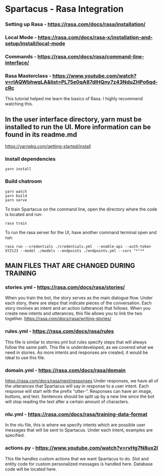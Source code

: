 # Spartacus - Rasa Integration

### Setting up Rasa - https://rasa.com/docs/rasa/installation/

### Local Mode - https://rasa.com/docs/rasa-x/installation-and-setup/install/local-mode

### Commands - https://rasa.com/docs/rasa/command-line-interface/ 

### Rasa Masterclass - https://www.youtube.com/watch?v=rlAQWbhwqLA&list=PL75e0qA87dlHQny7z43NduZHPo6qd-cRc

This tutorial helped me learn the basics of Rasa. I highly recommend watching this.

## In the user interface directory, yarn must be installed to run the UI. More information can be found in its readme.md 
https://yarnpkg.com/getting-started/install

### Install dependencies 
```yarn install```
### Build chatroom
```
yarn watch
yarn build
yarn serve
```

To train Spartacus on the command line, open the directory where the code is located and run: 
```
rasa train
```

To run the rasa server for the UI, have another command terminal open and run:

```
rasa run --credentials ./credentials.yml  --enable-api --auth-token XYZ123 --model ./models --endpoints ./endpoints.yml --cors "*"**
```



## MAIN FILES THAT ARE CHANGED DURING TRAINING


### stories.yml - https://rasa.com/docs/rasa/stories/
When you train the bot, the story serves as the main dialogue flow. 
Under each story, there are steps that indicate pieces of the conversation.
Each story involves an intent and an action (utterance) that follows. 
When you create new intents and utterances, this file allows you to link the two together.
https://rasa.com/docs/rasa/writing-stories/

### rules.yml - https://rasa.com/docs/rasa/rules

This file is similar to stories.yml but rules specify steps that will always follow the same path. 
This file is underdeveloped, as we covered what we need in stories.
As more intents and responses are created, it would be ideal to use this file.

### domain.yml - https://rasa.com/docs/rasa/domain

https://rasa.com/docs/rasa/next/responses
Under responses, we have all of the utterances that Spartacus will say in response to a user intent.
Each response will start with the prefix “utter-”.
Responses can have an image, buttons, and text. 
Sentences should be split up by a new line since the bot will stop reading the text after a certain amount of characters. 

### nlu.yml -  https://rasa.com/docs/rasa/training-data-format
In the nlu file, this is where we specify intents which are possible user messages that will be sent to Spartacus.
Under each intent, examples are specified.

### actions.py - https://www.youtube.com/watch?v=rvHg7N8ux2I
This file handles custom actions that we want Spartacus to do.
Slot and entity code for custom personalized messages is handled here.
Database code will be located here.
